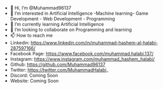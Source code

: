 - 👋 Hi, I’m @Muhammad96137
- 👀 I’m interested in Artificial Intelligence -Machine learning- Game Development - Web Development - Programming
- 🌱 I’m currently learning Artificial Intelligence
- 💞️ I’m looking to collaborate on Programming and learning
- 📫 How to reach me
- Linkedin: https://www.linkedin.com/in/muhammad-hashem-al-halabi-287597166/
- Facebook Page: https://www.facebook.com/muhammad.halabi.137/
- Instagram: https://www.instagram.com/muhammad_hashem_halabi/
- Github: https://github.com/Muhammad96137
- Twitter: https://twitter.com/MuhammadHalabi_
- Discord: Coming Soon
- Website: Coming Soon





<!---
Muhammad96137/Muhammad96137 is a ✨ special ✨ repository because its `README.md` (this file) appears on your GitHub profile.
You can click the Preview link to take a look at your changes.
--->
